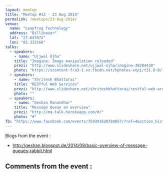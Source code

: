 ```yaml
---
layout: meetup
title: "Meetup #12 - 23 Aug 2014"
permalink: /meetups/23-Aug-2014/
venue:
  name: "Leapfrog Technology"
  address: "Dillibazar"
  lat: "27.647672"
  lon: "85.333166"
talks:
  - speakers:
    - name: "Ujjwal Ojha"
    title: "Imagine: Image manipulation reloaded"
    prezi: "http://www.slideshare.net/ujjwal-ojha/imagine-38284438"
    photo: "https://scontent-fra3-1.xx.fbcdn.net/hphotos-xtp1/t31.0-8/10380514_10204413762324886_1118680130607428515_o.jpg"
  - speakers:
    - name: "Shritesh Bhattarai"
    title: "RESTful Web Services"
    prezi: "http://www.slideshare.net/shriteshbhattarai/restful-web-architecture"
    photo: ""
  - speakers:
    - name: "Geshan Manandhar"
    title: "Message Queue an overview"
    prezi: "http://mq-talk.herokuapp.com/#/"
    photo: "#"
fb: "https://www.facebook.com/events/759391620784857/?ref=4&action_history=null"
---
```


Blogs from the event :
  - http://geshan.blogspot.de/2014/08/basic-overview-of-message-queues-rabbit.html

Comments from the event :
  -
